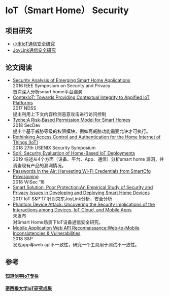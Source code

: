 # IoT（Smart Home） Security

## 项目研究
- [小米IoT通信安全研究](https://github.com/ReAbout/IoT-Home/blob/master/communication-mi.md)
- [JoyLink通信安全研究](https://github.com/ReAbout/IoT-Home/blob/master/smart-home-jd.md)
## 论文阅读
- [Security Analysis of Emerging Smart Home Applications](https://github.com/ReAbout/IoT-Home/blob/master/Security%20Analysis%20of%20Emerging%20Smart%20Home%20Applications.md)  
2016 IEEE Symposium on Security and Privacy   
首次深入分析smart home平台漏洞   
- [ContexIoT: Towards Providing Contextual Integrity to Appified IoT Platforms](https://github.com/ReAbout/IoT-Home/blob/master/ContexIoT.md)      
2017 NDSS    
提出利用上下文内容检测恶意攻击进行访问控制    
- [Tyche:A Risk-Based Permission Model for Smart Homes](https://github.com/ReAbout/IoT-Home/blob/master/Tyche.md)   
2018 SecDev   
提出个基于威胁等级的权限模块，例如高威胁功能需要允许才可执行。   
- [Rethinking Access Control and Authentication for the Home Internet of Things (IoT)](https://github.com/ReAbout/IoT-Home/blob/master/rethinking.md)   
2018 27th USENIX Security Symposium
- [SoK: Security Evaluation of Home-Based IoT Deployments](https://github.com/ReAbout/IoT-Home/blob/master/SoK%20Security%20Evaluation%20of%20Home-Based%20IoT.md)    
2019 综述从4个方面（设备、平台、App、通信）分析smart home 漏洞，并调查现有产品的漏洞情况。
- [Passwords in the Air: Harvesting Wi-Fi Credentials from SmartCfg Provisioning](https://github.com/ReAbout/IoT-Home/blob/master/Passwords%20in%20the%20Air.md)    
2018 WiSec ’18
- [Smart Solution, Poor Protection:An Empirical Study of Security and Privacy Issues in Developing and Deploying Smart Home Devices](https://github.com/ReAbout/IoT-Home/blob/master/Smart%20Solution%2C%20Poor%20Protection.md)       
2017 IoT S&P'17
针对京东JoyLink分析，安全分析    
- [Phantom Device Attack: Uncovering the Security Implications of the Interactions among Devices, IoT Cloud, and Mobile Apps](https://github.com/ReAbout/IoT-Home/blob/master/Phantom%20Device%20Attack.md)   
未发布   
对Smart Home场景下IoT设备通信安全研究。
- [Mobile Application Web API Reconnaissance:Web-to-Mobile Inconsistencies & Vulnerabilities](https://github.com/ReAbout/IoT-Home/blob/master/Mobile%20Application%20Web%20API%20Reconnaissance.md)    
2018 S&P  
发现app与web api不一致性，研究一个工具用于测试不一致性。

## 参考
#### [知道创宇IoT专栏](https://paper.seebug.org/category/IoT/)   
#### [密西根大学IoT研究成果](https://iotsecurity.engin.umich.edu/)

